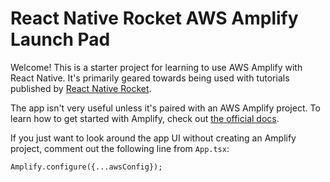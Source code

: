 # React Native Rocket AWS Amplify Launch Pad

Welcome! This is a starter project for learning to use AWS Amplify with React Native. It's primarily geared towards being used with tutorials published by [React Native Rocket](https://medium.com/react-native-rocket).

The app isn't very useful unless it's paired with an AWS Amplify project. To learn how to get started with Amplify, check out [the official docs](https://docs.amplify.aws/cli/start/install/).

If you just want to look around the app UI without creating an Amplify project, comment out the following line from `App.tsx`:

`Amplify.configure({...awsConfig});`